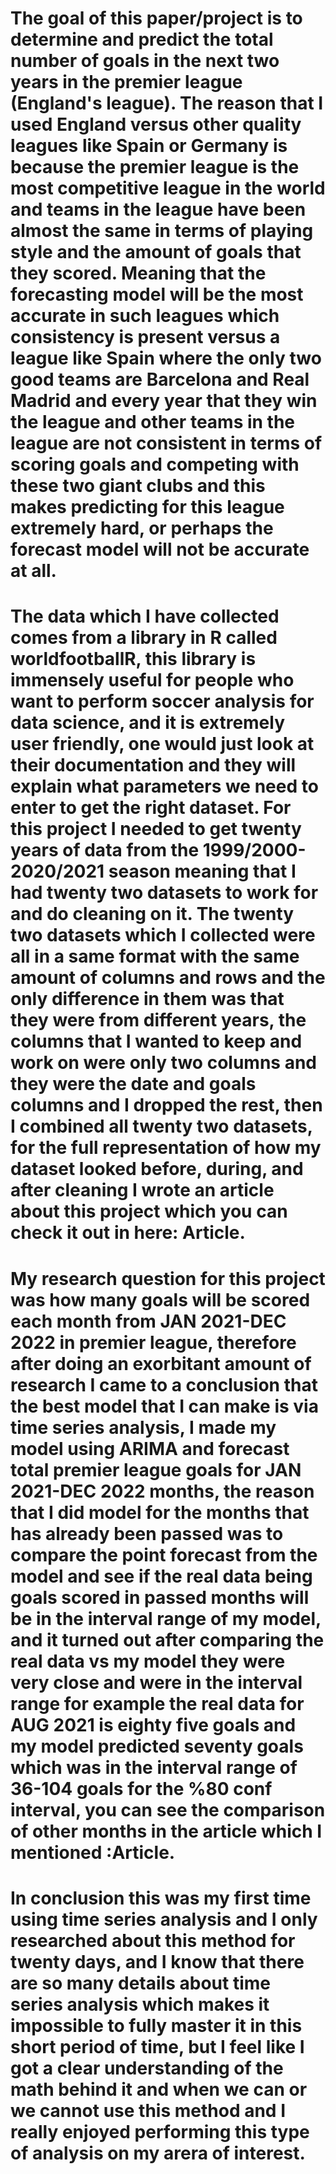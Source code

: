 # The goal of this paper/project is to determine and predict the total number of goals in the next two years in the premier league (England's league). The reason that I used England versus other quality leagues like Spain or Germany is because the premier league is the most competitive league in the world and teams in the league have been almost the same in terms of playing style and the amount of goals that they scored. Meaning that the forecasting model will be the most accurate in such leagues which consistency is present versus a league like Spain where the only two good teams are Barcelona and Real Madrid and every year that they win the league and other teams in the league are not consistent in terms of scoring goals and competing with these two giant clubs and this makes predicting for this league extremely hard, or perhaps the forecast model will not be accurate at all.
# The data which I have collected comes from a library in R called worldfootballR, this library is immensely useful for people who want to perform soccer analysis for data science, and it is extremely user friendly, one would just look at their documentation and they will explain what parameters we need to enter to get the right dataset. For this project I needed to get twenty years of data from the 1999/2000-2020/2021 season meaning that I had twenty two datasets to work for and do cleaning on it. The twenty two datasets which I collected were all in a same format with the same amount of columns and rows and the only difference in them was that they were from different years, the columns that I wanted to keep and work on were only two columns and they were the date and goals columns and I dropped the rest, then I combined all twenty two datasets, for the full representation of how my dataset looked before, during, and after cleaning I wrote an article about this project which you can check it out in here: Article.
# My research question for this project was how many goals will be scored each month from JAN 2021-DEC 2022 in premier league, therefore after doing an exorbitant amount of research I came to a conclusion that the best model that I can make is via time series analysis, I made my model using ARIMA and forecast total premier league goals for JAN 2021-DEC 2022 months, the reason that I did model for the months that has already been passed was to compare the point forecast from the model and see if the real data being goals scored in passed months will be in the interval range of my model, and it turned out after comparing the real data vs my model they were very close and were in the interval range for example the real data for AUG 2021 is eighty five goals and my model predicted seventy goals which was in the interval range of 36-104 goals for the %80 conf interval, you can see the comparison of other months in the article which I mentioned :Article.
# In conclusion this was my first time using time series analysis and I only researched about this method for twenty days, and I know that there are so many details about time series analysis which makes it impossible to fully master it in this short period of time, but I feel like I got a clear understanding of the math behind it and when we can or we cannot use this method and I really enjoyed performing this type of analysis on my arera of interest.